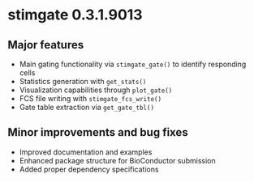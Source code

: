# stimgate 0.3.1.9013

## Major features

* Main gating functionality via `stimgate_gate()` to identify responding cells
* Statistics generation with `get_stats()` 
* Visualization capabilities through `plot_gate()`
* FCS file writing with `stimgate_fcs_write()`
* Gate table extraction via `get_gate_tbl()`

## Minor improvements and bug fixes

* Improved documentation and examples
* Enhanced package structure for BioConductor submission
* Added proper dependency specifications